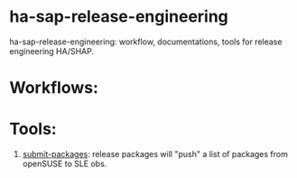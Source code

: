 # ha-sap-release-engineering

ha-sap-release-engineering: workflow, documentations, tools for release engineering HA/SHAP.

# Workflows:


# Tools:

1) [submit-packages](doc/submit-packages.md): release packages will "push" a list of packages from openSUSE to SLE obs.

